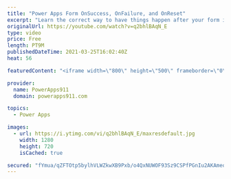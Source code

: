 ```yaml
---
title: "Power Apps Form OnSuccess, OnFailure, and OnReset"
excerpt: "Learn the correct way to have things happen after your form is submitted using the OnSuccess property. Also, how to ResetForm and how to use OnFailure and OnReset. Nothing too complicated but good patterns to avoid issues we see with customers often.  Power Apps Consulting and training at https://www.PowerApps911.com"
originalUrl: https://youtube.com/watch?v=q2bhlBAqN_E
type: video
price: Free
length: PT9M
publishedDateTime: 2021-03-25T16:02:40Z
heat: 56

featuredContent: "<iframe width=\"800\" height=\"500\" frameborder=\"0\" src=\"https://www.youtube.com/embed/q2bhlBAqN_E\" allow=\"accelerometer; autoplay; encrypted-media; gyroscope; picture-in-picture\" allowfullscreen></iframe>"

provider:
  name: PowerApps911
  domain: powerapps911.com

topics:
  - Power Apps

images:
  - url: https://i.ytimg.com/vi/q2bhlBAqN_E/maxresdefault.jpg
    width: 1280
    height: 720
    isCached: true

secured: "fYmua/qZFTOtp5bylhVLWZkwXB9Pxb/o4QxNUWOF93Sz9CSPfPGnIu2AKAmeofI/Xx7FZ6UYGxr3/aMsBHHPrEIHmJ4D/8BTnIQULrA6a0FVC87hTnMk1DxaUh8By1sUKMU527WJ3fRhTasTeUXR7fGKOhlF23aJxXZ1QBRzMzoPE0kHys5bUYr583MnUAW+tFlQxXevGc2OGWRs2r/dMrwYOJyun/e3eeQW9eqmdOdhN+kjD1QXhTj3B+zj9QlKT6e2dKTp+Xf2QIucIrL5BlJcUvAnxRepkrp50y3kEZfHFGEAjzJzlJEmWTcbMpMrAjznIxd0Mq3JTivLcJHbXKSCdFXrPLCn2HHECb193Jin0/ybU28S4HPgoVZfbEBmvxX0tRqAZB40Ji1BzV661A==;gXIVJjMN3S2JVkXIgl5F0w=="
---
```


